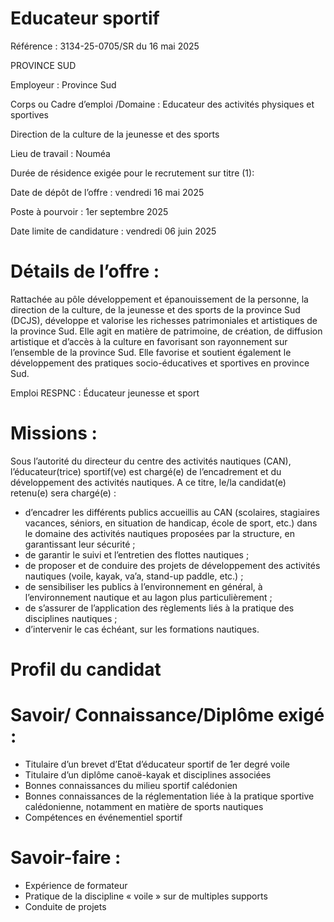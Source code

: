 # Educateur sportif

Référence : 3134-25-0705/SR du 16 mai 2025

PROVINCE SUD

Employeur : Province Sud

Corps ou Cadre d’emploi /Domaine : Educateur des activités physiques et sportives

Direction de la culture de la jeunesse et des sports

Lieu de travail : Nouméa

Durée de résidence exigée pour le recrutement sur titre (1):

Date de dépôt de l’offre : vendredi 16 mai 2025

Poste à pourvoir : 1er septembre 2025

Date limite de candidature : vendredi 06 juin 2025

# Détails de l’offre :

Rattachée au pôle développement et épanouissement de la personne, la direction de la culture, de la jeunesse et des sports de la province Sud (DCJS), développe et valorise les richesses patrimoniales et artistiques de la province Sud. Elle agit en matière de patrimoine, de création, de diffusion artistique et d’accès à la culture en favorisant son rayonnement sur l’ensemble de la province Sud. Elle favorise et soutient également le développement des pratiques socio-éducatives et sportives en province Sud.

Emploi RESPNC : Éducateur jeunesse et sport

# Missions :

Sous l’autorité du directeur du centre des activités nautiques (CAN), l’éducateur(trice) sportif(ve) est chargé(e) de l’encadrement et du développement des activités nautiques. A ce titre, le/la candidat(e) retenu(e) sera chargé(e) :

- d’encadrer les différents publics accueillis au CAN (scolaires, stagiaires vacances, séniors, en situation de handicap, école de sport, etc.) dans le domaine des activités nautiques proposées par la structure, en garantissant leur sécurité ;
- de garantir le suivi et l’entretien des flottes nautiques ;
- de proposer et de conduire des projets de développement des activités nautiques (voile, kayak, va’a, stand-up paddle, etc.) ;
- de sensibiliser les publics à l’environnement en général, à l’environnement nautique et au lagon plus particulièrement ;
- de s’assurer de l’application des règlements liés à la pratique des disciplines nautiques ;
- d’intervenir le cas échéant, sur les formations nautiques.

# Profil du candidat

# Savoir/ Connaissance/Diplôme exigé :

- Titulaire d’un brevet d’Etat d’éducateur sportif de 1er degré voile
- Titulaire d’un diplôme canoë-kayak et disciplines associées
- Bonnes connaissances du milieu sportif calédonien
- Bonnes connaissances de la réglementation liée à la pratique sportive calédonienne, notamment en matière de sports nautiques
- Compétences en événementiel sportif

# Savoir-faire :

- Expérience de formateur
- Pratique de la discipline « voile » sur de multiples supports
- Conduite de projets
